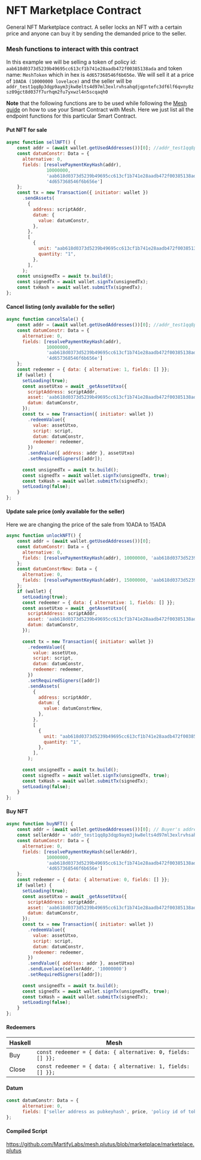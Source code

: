 # NFT Marketplace Contract

General NFT Marketplace contract. A seller locks an NFT with a certain price and anyone can buy it by sending the demanded price to the seller.

### Mesh functions to interact with this contract

In this example we will be selling a token of policy id: `aab618d0373d5239b49695cc613cf1b741e28aadb472f00385138ada` and token name: `MeshToken` which in hex is `4d657368546f6b656e`. We will sell it at a price of `10ADA (10000000 lovelace)` and the seller will be `addr_test1qq8p3dqp9aym3jkw8elts4d97ml3exlrvhsahqdjqpntefc3df6lf6qvny8zsz09gct8d037f7urhqm2fu7yxwzl4n5scqaqh0`

**Note** that the following functions are to be used while following the [Mesh guide](https://mesh.martify.io/guides/smart-contract) on how to use your Smart Contract with Mesh. Here we just list all the endpoint functions for this particular Smart Contract.

#### Put NFT for sale

```javascript
async function sellNFT() {
    const addr = (await wallet.getUsedAddresses())[0]; //addr_test1qq8p3dqp9aym3jkw8elts4d97ml3exlrvhsahqdjqpntefc3df6lf6qvny8zsz09gct8d037f7urhqm2fu7yxwzl4n5scqaqh0
    const datumConstr: Data = {
      alternative: 0,
      fields: [resolvePaymentKeyHash(addr), 
               10000000, 
               'aab618d0373d5239b49695cc613cf1b741e28aadb472f00385138ada', 
               '4d657368546f6b656e']
    };
    const tx = new Transaction({ initiator: wallet })
      .sendAssets(
        {
          address: scriptAddr,
          datum: {
            value: datumConstr,
          },
        },
        [
          {
            unit: "aab618d0373d5239b49695cc613cf1b741e28aadb472f00385138ada4d657368546f6b656e",
            quantity: "1",
          },
        ],
      );
    const unsignedTx = await tx.build();
    const signedTx = await wallet.signTx(unsignedTx);
    const txHash = await wallet.submitTx(signedTx);
};
```

#### Cancel listing (only available for the seller)
```javascript
async function cancelSale() {
    const addr = (await wallet.getUsedAddresses())[0]; //addr_test1qq8p3dqp9aym3jkw8elts4d97ml3exlrvhsahqdjqpntefc3df6lf6qvny8zsz09gct8d037f7urhqm2fu7yxwzl4n5scqaqh0
    const datumConstr: Data = {
      alternative: 0,
      fields: [resolvePaymentKeyHash(addr), 
               10000000, 
               'aab618d0373d5239b49695cc613cf1b741e28aadb472f00385138ada', 
               '4d657368546f6b656e']
    };
    const redeemer = { data: { alternative: 1, fields: [] }};
    if (wallet) {
      setLoading(true);
      const assetUtxo = await _getAssetUtxo({
        scriptAddress: scriptAddr, 
        asset: 'aab618d0373d5239b49695cc613cf1b741e28aadb472f00385138ada4d657368546f6b656e',
        datum: datumConstr,
      });
      const tx = new Transaction({ initiator: wallet })
        .redeemValue({
          value: assetUtxo,
          script: script,
          datum: datumConstr,
          redeemer: redeemer,
        })
        .sendValue({ address: addr }, assetUtxo)
        .setRequiredSigners([addr]);
      
      const unsignedTx = await tx.build();
      const signedTx = await wallet.signTx(unsignedTx, true);
      const txHash = await wallet.submitTx(signedTx);
      setLoading(false);
    }
};
```

#### Update sale price (only available for the seller)
Here we are changing the price of the sale from 10ADA to 15ADA
```javascript
async function unlockNFT() {
    const addr = (await wallet.getUsedAddresses())[0];
    const datumConstr: Data = {
      alternative: 0,
      fields: [resolvePaymentKeyHash(addr), 10000000, 'aab618d0373d5239b49695cc613cf1b741e28aadb472f00385138ada', '4d657368546f6b656e']
    };
    const datumConstrNew: Data = {
      alternative: 0,
      fields: [resolvePaymentKeyHash(addr), 15000000, 'aab618d0373d5239b49695cc613cf1b741e28aadb472f00385138ada', '4d657368546f6b656e']
    };
    if (wallet) {
      setLoading(true);
      const redeemer = { data: { alternative: 1, fields: [] }};
      const assetUtxo = await _getAssetUtxo({
        scriptAddress: scriptAddr, 
        asset: 'aab618d0373d5239b49695cc613cf1b741e28aadb472f00385138ada4d657368546f6b656e',
        datum: datumConstr,
      });
      
      const tx = new Transaction({ initiator: wallet })
        .redeemValue({
          value: assetUtxo,
          script: script,
          datum: datumConstr,
          redeemer: redeemer,
        })
        .setRequiredSigners([addr])
        .sendAssets(
          {
            address: scriptAddr,
            datum: {
              value: datumConstrNew,
            },
          },
          [
            {
              unit: "aab618d0373d5239b49695cc613cf1b741e28aadb472f00385138ada4d657368546f6b656e",
              quantity: "1",
            },
          ],
        );
      
      const unsignedTx = await tx.build();
      const signedTx = await wallet.signTx(unsignedTx, true);
      const txHash = await wallet.submitTx(signedTx);
      setLoading(false);
    }
}; 
```


#### Buy NFT
```javascript
async function buyNFT() {
    const addr = (await wallet.getUsedAddresses())[0]; // Buyer's address
    const sellerAddr = 'addr_test1qq8p3dqp9aym3jkw8elts4d97ml3exlrvhsahqdjqpntefc3df6lf6qvny8zsz09gct8d037f7urhqm2fu7yxwzl4n5scqaqh0'
    const datumConstr: Data = {
      alternative: 0,
      fields: [resolvePaymentKeyHash(sellerAddr), 
               10000000, 
               'aab618d0373d5239b49695cc613cf1b741e28aadb472f00385138ada', 
               '4d657368546f6b656e']
    };
    const redeemer = { data: { alternative: 0, fields: [] }};
    if (wallet) {
      setLoading(true);
      const assetUtxo = await _getAssetUtxo({
        scriptAddress: scriptAddr, 
        asset: 'aab618d0373d5239b49695cc613cf1b741e28aadb472f00385138ada4d657368546f6b656e',
        datum: datumConstr,
      });
      const tx = new Transaction({ initiator: wallet })
        .redeemValue({
          value: assetUtxo,
          script: script,
          datum: datumConstr,
          redeemer: redeemer,
        })
        .sendValue({ address: addr }, assetUtxo)
        .sendLovelace(sellerAddr, '10000000')
        .setRequiredSigners([addr]);
      
      const unsignedTx = await tx.build();
      const signedTx = await wallet.signTx(unsignedTx, true);
      const txHash = await wallet.submitTx(signedTx);
      setLoading(false);
    }
};
```

#### Redeemers
| Haskell | Mesh                                                  |
|---------|-------------------------------------------------------|
| Buy     | `const redeemer = { data: { alternative: 0, fields: [] }};` |
| Close   | `const redeemer = { data: { alternative: 1, fields: [] }};` |

#### Datum
```javascript
const datumConstr: Data = {
      alternative: 0,
      fields: ['seller address as pubkeyhash', price, 'policy id of token for sale', 'token name of token for sale in hex']
};
```

#### Compiled Script
https://github.com/MartifyLabs/mesh.plutus/blob/marketplace/marketplace.plutus
